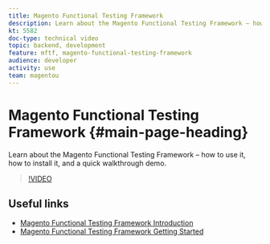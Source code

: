 ```yaml
---
title: Magento Functional Testing Framework
description: Learn about the Magento Functional Testing Framework – how to use it, how to install it, and a quick walkthrough demo.
kt: 5582
doc-type: technical video
topic: backend, development
feature: mftf, magento-functional-testing-framework
audience: developer
activity: use
team: magentou
---
```


# Magento Functional Testing Framework {#main-page-heading}

Learn about the Magento Functional Testing Framework – how to use it, how to install it, and a quick walkthrough demo.

>[!VIDEO](https://video.tv.adobe.com/v/35770?quality=12&learn=on)

## Useful links

* [Magento Functional Testing Framework Introduction](https://devdocs.magento.com/mftf/docs/introduction.html)
* [Magento Functional Testing Framework Getting Started](https://devdocs.magento.com/mftf/docs/getting-started.html)
